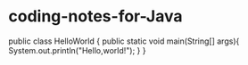 # coding-notes-for-Java
public class HelloWorld {
   public static void main(String[] args){
        System.out.println("Hello,world!");
   }
}  
         
